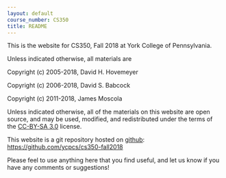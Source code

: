 ```yaml
---
layout: default
course_number: CS350
title: README
---
```


This is the website for CS350, Fall 2018 at York College of
Pennsylvania.

Unless indicated otherwise, all materials are

Copyright (c) 2005-2018, David H. Hovemeyer

Copyright (c) 2006-2018, David S. Babcock

Copyright (c) 2011-2018, James Moscola

Unless indicated otherwise, all of the materials on this website
are open source, and may be used, modified, and redistributed
under the terms of the <a href="http://creativecommons.org/licenses/by-sa/3.0/us/">CC-BY-SA 3.0</a>
license.

This website is a git repository hosted on [github](https://github.com): <https://github.com/ycpcs/cs350-fall2018>

Please feel to use anything here that you find useful,
and let us know if you have any comments or suggestions!
